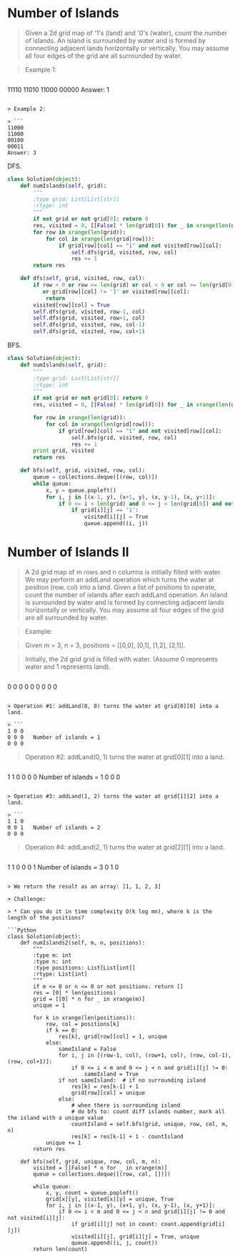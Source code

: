 # Number of Islands

> Given a 2d grid map of '1's (land) and '0's (water), count the number of islands. An island is surrounded by water and is formed by connecting adjacent lands horizontally or vertically. You may assume all four edges of the grid are all surrounded by water.

> Example 1:

> ```
11110
11010
11000
00000
Answer: 1
```

> Example 2:

> ```
11000
11000
00100
00011
Answer: 3
```

DFS.

```Python
class Solution(object):
    def numIslands(self, grid):
        """
        :type grid: List[List[str]]
        :rtype: int
        """
        if not grid or not grid[0]: return 0
        res, visited = 0, [[False] * len(grid[0]) for _ in xrange(len(grid))]
        for row in xrange(len(grid)):
            for col in xrange(len(grid[row])):
                if grid[row][col] == "1" and not visited[row][col]:
                    self.dfs(grid, visited, row, col)
                    res += 1
        return res

    def dfs(self, grid, visited, row, col):
        if row < 0 or row >= len(grid) or col < 0 or col >= len(grid[0]) \
           or grid[row][col] != '1' or visited[row][col]:
            return
        visited[row][col] = True
        self.dfs(grid, visited, row-1, col)
        self.dfs(grid, visited, row+1, col)
        self.dfs(grid, visited, row, col-1)
        self.dfs(grid, visited, row, col+1)
```

BFS.

```Python
class Solution(object):
    def numIslands(self, grid):
        """
        :type grid: List[List[str]]
        :rtype: int
        """
        if not grid or not grid[0]: return 0
        res, visited = 0, [[False] * len(grid[0]) for _ in xrange(len(grid))]

        for row in xrange(len(grid)):
            for col in xrange(len(grid[row])):
                if grid[row][col] == "1" and not visited[row][col]:
                    self.bfs(grid, visited, row, col)
                    res += 1
        print grid, visited
        return res

    def bfs(self, grid, visited, row, col):
        queue = collections.deque([(row, col)])
        while queue:
            x, y = queue.popleft()
            for i, j in [(x-1, y), (x+1, y), (x, y-1), (x, y+1)]:
                if 0 <= i < len(grid) and 0 <= j < len(grid[0]) and not visited[i][j]:
                    if grid[i][j] == '1':
                        visited[i][j] = True
                        queue.append((i, j))
```

# Number of Islands II

> A 2d grid map of m rows and n columns is initially filled with water. We may perform an addLand operation which turns the water at position (row, col) into a land. Given a list of positions to operate, count the number of islands after each addLand operation. An island is surrounded by water and is formed by connecting adjacent lands horizontally or vertically. You may assume all four edges of the grid are all surrounded by water.

> Example:

> Given m = 3, n = 3, positions = [[0,0], [0,1], [1,2], [2,1]].

> Initially, the 2d grid grid is filled with water. (Assume 0 represents water and 1 represents land).

> ```
0 0 0
0 0 0
0 0 0
```

> Operation #1: addLand(0, 0) turns the water at grid[0][0] into a land.

> ```
1 0 0
0 0 0   Number of islands = 1
0 0 0
```

> Operation #2: addLand(0, 1) turns the water at grid[0][1] into a land.

> ```
1 1 0
0 0 0   Number of islands = 1
0 0 0
```

> Operation #3: addLand(1, 2) turns the water at grid[1][2] into a land.

> ```
1 1 0
0 0 1   Number of islands = 2
0 0 0
```

> Operation #4: addLand(2, 1) turns the water at grid[2][1] into a land.

> ```
1 1 0
0 0 1   Number of islands = 3
0 1 0
```

> We return the result as an array: [1, 1, 2, 3]

> Challenge:

> * Can you do it in time complexity O(k log mn), where k is the length of the positions?

```Python
class Solution(object):
    def numIslands2(self, m, n, positions):
        """
        :type m: int
        :type n: int
        :type positions: List[List[int]]
        :rtype: List[int]
        """
        if m <= 0 or n <= 0 or not positions: return []
        res = [0] * len(positions)
        grid = [[0] * n for _ in xrange(m)]
        unique = 1

        for k in xrange(len(positions)):
            row, col = positions[k]
            if k == 0:
                res[k], grid[row][col] = 1, unique
            else:
                sameIsland = False
                for i, j in [(row-1, col), (row+1, col), (row, col-1), (row, col+1)]:
                    if 0 <= i < m and 0 <= j < n and grid[i][j] != 0:
                        sameIsland = True
                if not sameIsland:  # if no surrounding island
                    res[k] = res[k-1] + 1
                    grid[row][col] = unique
                else:
                    # when there is surrounding island
                    # do bfs to: count diff islands number, mark all the island with a unique value
                    countIsland = self.bfs(grid, unique, row, col, m, n)
                    res[k] = res[k-1] + 1 - countIsland
            unique += 1
        return res

    def bfs(self, grid, unique, row, col, m, n):
        visited = [[False] * n for _ in xrange(m)]
        queue = collections.deque([(row, col, [])])

        while queue:
            x, y, count = queue.popleft()
            grid[x][y], visited[x][y] = unique, True
            for i, j in [(x-1, y), (x+1, y), (x, y-1), (x, y+1)]:
                if 0 <= i < m and 0 <= j < n and grid[i][j] != 0 and not visited[i][j]:
                    if grid[i][j] not in count: count.append(grid[i][j])
                    visited[i][j], grid[i][j] = True, unique
                    queue.append((i, j, count))
        return len(count)
```
